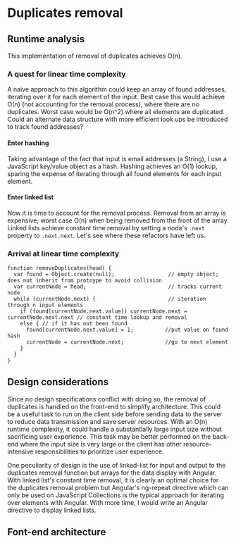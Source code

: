 # Duplicates removal

## Runtime analysis
This implementation of removal of duplicates achieves O(n).

### A quest for linear time complexity

A naive approach to this algorithm could keep an array of found addresses, iterating over it for each element of the input. Best case this would achieve O(n) (not accounting for the removal process), where there are no duplicates. Worst case would be O(n^2) where all elements are duplicated. Could an alternate data structure with more efficient look ups be introduced to track found addresses?

#### Enter hashing

Taking advantage of the fact that input is email addresses (a String), I use a JavaScript key/value object as a hash. Hashing achieves an O(1) lookup, sparing the expense of iterating through all found elements for each input element.

#### Enter linked list

Now it is time to account for the removal process. Removal from an array is expensive; worst case O(n) when being removed from the front of the array. Linked lists achieve constant time removal by setting a node's `.next` property to `.next.next`. Let's see where these refactors have left us.

### Arrival at linear time complexity
```
function removeDuplicates(head) {
  var found = Object.create(null);                 // empty object; does not inherit from protoype to avoid collision
  var currentNode = head;                          // tracks current node
  while (currentNode.next) {                       // iteration through n input elements
    if (found[currentNode.next.value]) currentNode.next = currentNode.next.next // constant time lookup and removal
    else { // if it has not been found
      found[currentNode.next.value] = 1;          //put value on found hash
      currentNode = currentNode.next;             //go to next element
    }
  }
}
```

## Design considerations

Since no design specifications conflict with doing so, the removal of duplicates is handled on the front-end to simplify architecture. This could be a useful task to run on the client side before sending data to the server to reduce data transmission and save server resources. With an O(n) runtime complexity, it could handle a substantially large input size without sacrificing user experience. This task may be better performed on the back-end where the input size is very large or the client has other resource-intensive responsibilities to prioritize user experience.

One peculiarity of design is the use of linked-list for input and output to the duplicates removal function but arrays for the data display with Angular. With linked list's constant time removal, it is clearly an optimal choice for the duplicates removal problem but Angular's ng-repeat directive which can only be used on JavaScript Collections is the typical approach for iterating over elements with Angular. With more time, I would write an Angular directive to display linked lists. 


## Font-end architecture
